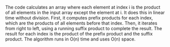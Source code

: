 The code calculates an array where each element at index i is the product of all elements in the input array except the element at i. 
It does this in linear time without division. First, it computes prefix products for each index, which are the products of all elements before that index. 
Then, it iterates from right to left, using a running suffix product to complete the result. 
The result for each index is the product of the prefix product and the suffix product. The algorithm runs in 
O(n) time and uses O(n) space.
